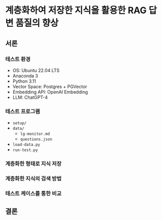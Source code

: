 # 계층화하여 저장한 지식을 활용한 RAG 답변 품질의 향상

## 서론



### 테스트 환경
* OS: Ubuntu 22.04 LTS
* Anaconda 3
* Python 3.11
* Vector Space: Postgres + PGVector
* Embedding API: OpenAI Embedding
* LLM: ChatGPT-4

### 테스트 프로그램
* `setup/`
* `data/`
    * `lg-monitor.md`
    * `questions.json`
* `load-data.py`
* `run-test.py` 

### 계층화한 형태로 지식 저장

### 계층화한 지식의 검색 방법

### 테스트 케이스를 통한 비교

## 결론
